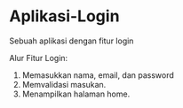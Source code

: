 # Aplikasi-Login
Sebuah aplikasi dengan fitur login

Alur Fitur Login:
1. Memasukkan nama, email, dan password
2. Memvalidasi masukan.
3. Menampilkan halaman home.

